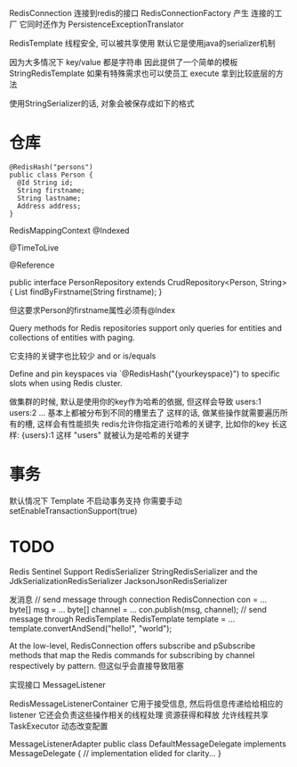 RedisConnection 连接到redis的接口
RedisConnectionFactory 产生 连接的工厂
	它同时还作为 PersistenceExceptionTranslator 

RedisTemplate 线程安全, 可以被共享使用
默认它是使用java的serializer机制

因为大多情况下 key/value 都是字符串
因此提供了一个简单的模板 StringRedisTemplate
如果有特殊需求也可以使员工 execute 拿到比较底层的方法

使用StringSerializer的话, 对象会被保存成如下的格式


# 仓库 #
```
@RedisHash("persons")
public class Person {
  @Id String id;
  String firstname;
  String lastname;
  Address address;
}
```

RedisMappingContext 
@Indexed

@TimeToLive

@Reference

public interface PersonRepository extends CrudRepository<Person, String> {
  List<Person> findByFirstname(String firstname);
}

但这要求Person的firstname属性必须有@Index

Query methods for Redis repositories support only queries for entities and collections of entities with paging.

它支持的关键字也比较少
and or is/equals

Define and pin keyspaces via `@RedisHash("{yourkeyspace}") to specific slots when using Redis cluster.

做集群的时候, 默认是使用你的key作为哈希的依据, 但这样会导致 users:1 users:2 ... 基本上都被分布到不同的槽里去了
这样的话, 做某些操作就需要遍历所有的槽, 这样会有性能损失
redis允许你指定进行哈希的关键字, 比如你的key 长这样:  {users}:1 这样 "users" 就被认为是哈希的关键字


# 事务 #
默认情况下 Template 不启动事务支持
你需要手动
setEnableTransactionSupport(true)


# TODO #
Redis Sentinel Support
RedisSerializer 
StringRedisSerializer and the JdkSerializationRedisSerializer
JacksonJsonRedisSerializer


发消息
// send message through connection RedisConnection con = ...
byte[] msg = ...
byte[] channel = ...
con.publish(msg, channel); // send message through RedisTemplate
RedisTemplate template = ...
template.convertAndSend("hello!", "world");

At the low-level, RedisConnection offers subscribe and pSubscribe methods that map the Redis commands for subscribing by channel respectively by pattern. 
但这似乎会直接导致阻塞

实现接口 MessageListener

RedisMessageListenerContainer
它用于接受信息, 然后将信息传递给给相应的listener
它还会负责这些操作相关的线程处理
资源获得和释放
允许线程共享 TaskExecutor
动态改变配置


MessageListenerAdapter
public class DefaultMessageDelegate implements MessageDelegate {
  // implementation elided for clarity...
}



<bean id="messageListener" class="org.springframework.data.redis.listener.adapter.MessageListenerAdapter">
  <constructor-arg>
    <bean class="redisexample.DefaultMessageDelegate"/>
  </constructor-arg>
</bean>

<bean id="redisContainer" class="org.springframework.data.redis.listener.RedisMessageListenerContainer">
  <property name="connectionFactory" ref="connectionFactory"/>
  <property name="messageListeners">
    <map>
      <entry key-ref="messageListener">
        <bean class="org.springframework.data.redis.listener.ChannelTopic">
          <constructor-arg value="chatroom">
        </bean>
      </entry>
    </map>
  </property>
</bean>



  <bean id="queue" class="org.springframework.data.redis.support.collections.DefaultRedisList">
    <constructor-arg ref="redisTemplate"/>
    <constructor-arg value="queue-key"/>
  </bean>

